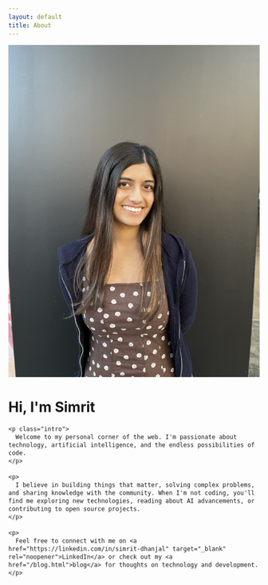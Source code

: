 ```yaml
---
layout: default
title: About
---
```


<div class="about-content">
  <div class="profile-picture">
    <img src="/assets/images/profile_photo.png" alt="Simrit Dhanjal" onerror="this.style.display='none'; this.nextElementSibling.style.display='flex';">
    <span style="display: none;">SD</span>
  </div>
  
  <div class="about-text">
    <h1>Hi, I'm Simrit</h1>
    
    <p class="intro">
      Welcome to my personal corner of the web. I'm passionate about technology, artificial intelligence, and the endless possibilities of code.
    </p>
    
    <p>
      I believe in building things that matter, solving complex problems, and sharing knowledge with the community. When I'm not coding, you'll find me exploring new technologies, reading about AI advancements, or contributing to open source projects.
    </p>
    
    <p>
      Feel free to connect with me on <a href="https://linkedin.com/in/simrit-dhanjal" target="_blank" rel="noopener">LinkedIn</a> or check out my <a href="/blog.html">blog</a> for thoughts on technology and development.
    </p>
  </div>
</div>